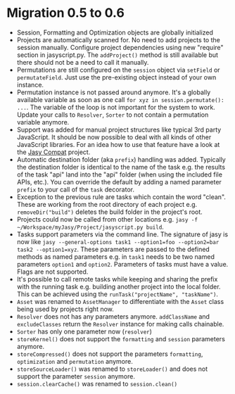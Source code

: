 Migration 0.5 to 0.6
====================

- Session, Formatting and Optimization objects are globally initialized
- Projects are automatically scanned for. No need to add projects to the session manually. Configure project dependencies using new "require" section in jasyscript.py. The `addProject()` method is still available but there should not be a need to call it manually.
- Permutations are still configured on the `session` object via `setField` or `permutateField`. Just use the pre-existing object instead of your own instance.
- Permutation instance is not passed around anymore. It's a globally available variable as soon as one call `for xyz in session.permutate(): ...`. The variable of the loop is not important for the system to work. Update your calls to `Resolver`, `Sorter` to not contain a permutation variable anymore.
- Support was added for manual project structures like typical 3rd party JavaScript. It should be now possible to deal with all kinds of other JavaScript libraries. For an idea how to use that feature have a look at the [Jasy Compat](https://github.com/zynga/jasy-compat) project.
- Automatic destination folder (aka `prefix`) handling was added. Typically the destination folder is identical to the name of the task e.g. the results of the task "api" land into the "api" folder (when using the included file APIs, etc.). You can override the default by adding a named parameter `prefix` to your call of the `task` decorator.
- Exception to the previous rule are tasks which contain the word "clean". These are working from the root directory of each project e.g. `removeDir("build")` deletes the build folder in the project's root.
- Projects could now be called from other locations e.g. `jasy -f ~/Workspace/myJasy/Project/jasyscript.py build`.
- Tasks support parameters via the command line. The signature of jasy is now like `jasy --general-options task1 --option1=foo --option2=bar task2 --option1=xyz`. These parameters are passed to the defined methods as named parameters e.g. in `task1` needs to be two named parameters `option1` and `option2`. Parameters of tasks must have a value. Flags are not supported.
- It's possible to call remote tasks while keeping and sharing the prefix with the running task e.g. building another project into the local folder. This can be achieved using the `runTask("projectName", "taskName")`.
- `Asset` was renamed to `AssetManager` to differentiate with the `Asset` class being used by projects right now.
- `Resolver` does not has any parameters anymore. `addClassName` and `excludeClasses` return the `Resolver` instance for making calls chainable.
- `Sorter` has only one parameter now (`resolver`)
- `storeKernel()` does not support the `formatting` and `session` parameters anymore.
- `storeCompressed()` does not support the parameters `formatting`, `optimization` and `permutation` anymore.
- `storeSourceLoader()` was renamed to `storeLoader()` and does not support the parameter `session` anymore.
- `session.clearCache()` was renamed to `session.clean()`
